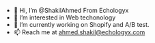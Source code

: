 - 👋 Hi, I’m @ShakilAhmed From Echologyx
- 👀 I’m interested in Web techonology
- 🌱 I’m currently working on Shopify and A/B test.
- 📫 Reach me at ahmed.shakil@echologyx.com

<!---
ShakilAhmed-Echo/ShakilAhmed-Echo is a ✨ special ✨ repository because its `README.md` (this file) appears on your GitHub profile.
You can click the Preview link to take a look at your changes.
--->
